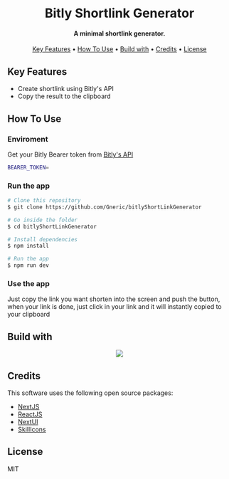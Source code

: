 
<h1 align="center">
  <br>
  Bitly Shortlink Generator
  <br>
</h1>

<h4 align="center">A minimal shortlink generator.</h4>

<p align="center">
  <a href="#key-features">Key Features</a> •
  <a href="#how-to-use">How To Use</a> •
  <a href="#build-with">Build with</a> •
  <a href="#credits">Credits</a> •
  <a href="#license">License</a>
</p>

## Key Features

* Create shortlink using Bitly's API
* Copy the result to the clipboard

## How To Use

### Enviroment
Get your Bitly Bearer token from [Bitly's API](https://app.bitly.com/settings/api)

```bash
BEARER_TOKEN=
``` 

### Run the app
```bash
# Clone this repository
$ git clone https://github.com/Gneric/bitlyShortLinkGenerator

# Go inside the folder
$ cd bitlyShortLinkGenerator

# Install dependencies
$ npm install

# Run the app
$ npm run dev
```

### Use the app

Just copy the link you want shorten into the screen and push the button, when your link is done, just click in your link and it will instantly copied to your clipboard

## Build with
<p align="center">
  <a href="https://skillicons.dev">
    <img src="https://skillicons.dev/icons?i=nextjs,react" />
  </a>
</p>

## Credits

This software uses the following open source packages:

- [NextJS](https://nextjs.org/)
- [ReactJS](https://react.dev/)
- [NextUI](https://nextui.org/)
- [SkillIcons](hhttps://skillicons.dev)

## License

MIT

